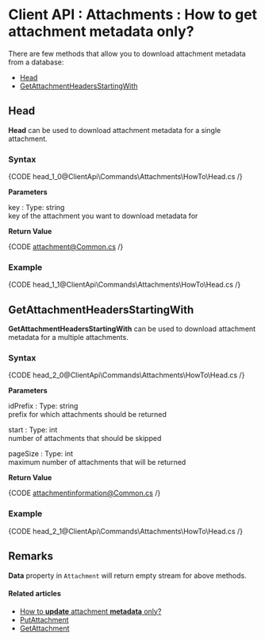 # Client API : Attachments : How to get attachment metadata only?

There are few methods that allow you to download attachment metadata from a database:   
- [Head](../../../client-api/commands/attachments/how-to/get-attachment-metadata-only#head)   
- [GetAttachmentHeadersStartingWith](../../../client-api/commands/attachments/how-to/get-attachment-metadata-only#getattachmentheadersstartingwith)   

## Head

**Head** can be used to download attachment metadata for a single attachment.

### Syntax

{CODE head_1_0@ClientApi\Commands\Attachments\HowTo\Head.cs /}

**Parameters**   

key
:   Type: string   
key of the attachment you want to download metadata for

**Return Value**

{CODE attachment@Common.cs /}

### Example

{CODE head_1_1@ClientApi\Commands\Attachments\HowTo\Head.cs /}

## GetAttachmentHeadersStartingWith

**GetAttachmentHeadersStartingWith** can be used to download attachment metadata for a multiple attachments.

### Syntax

{CODE head_2_0@ClientApi\Commands\Attachments\HowTo\Head.cs /}

**Parameters**   

idPrefix
:   Type: string   
prefix for which attachments should be returned

start
:   Type: int   
number of attachments that should be skipped

pageSize
:   Type: int   
maximum number of attachments that will be returned

**Return Value**

{CODE attachmentinformation@Common.cs /}

### Example

{CODE head_2_1@ClientApi\Commands\Attachments\HowTo\Head.cs /}

## Remarks

**Data** property in `Attachment` will return empty stream for above methods.

#### Related articles

- [How to **update** attachment **metadata** only?](../../../client-api/commands/attachments/how-to/update-attachment-metadata-only)  
- [PutAttachment](../../../client-api/commands/attachments/put)  
- [GetAttachment](../../../client-api/commands/attachments/get)  